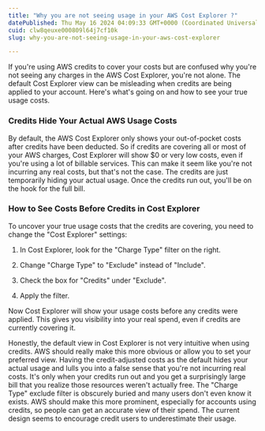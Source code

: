 ```yaml
---
title: "Why you are not seeing usage in your AWS Cost Explorer ?"
datePublished: Thu May 16 2024 04:09:33 GMT+0000 (Coordinated Universal Time)
cuid: clw8qeuxe000809l64j7cf10k
slug: why-you-are-not-seeing-usage-in-your-aws-cost-explorer

---
```


If you're using AWS credits to cover your costs but are confused why you're not seeing any charges in the AWS Cost Explorer, you're not alone. The default Cost Explorer view can be misleading when credits are being applied to your account. Here's what's going on and how to see your true usage costs.

### **Credits Hide Your Actual AWS Usage Costs**

By default, the AWS Cost Explorer only shows your out-of-pocket costs after credits have been deducted. So if credits are covering all or most of your AWS charges, Cost Explorer will show $0 or very low costs, even if you're using a lot of billable services. This can make it seem like you're not incurring any real costs, but that's not the case. The credits are just temporarily hiding your actual usage. Once the credits run out, you'll be on the hook for the full bill.

### **How to See Costs Before Credits in Cost Explorer**

To uncover your true usage costs that the credits are covering, you need to change the "Cost Explorer" settings:

1. In Cost Explorer, look for the "Charge Type" filter on the right.
    
2. Change "Charge Type" to "Exclude" instead of "Include".
    
3. Check the box for "Credits" under "Exclude".
    
4. Apply the filter.
    

Now Cost Explorer will show your usage costs before any credits were applied. This gives you visibility into your real spend, even if credits are currently covering it.

Honestly, the default view in Cost Explorer is not very intuitive when using credits. AWS should really make this more obvious or allow you to set your preferred view. Having the credit-adjusted costs as the default hides your actual usage and lulls you into a false sense that you're not incurring real costs. It's only when your credits run out and you get a surprisingly large bill that you realize those resources weren't actually free. The "Charge Type" exclude filter is obscurely buried and many users don't even know it exists. AWS should make this more prominent, especially for accounts using credits, so people can get an accurate view of their spend. The current design seems to encourage credit users to underestimate their usage.